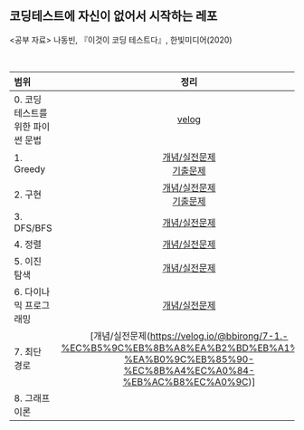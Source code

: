 ## 코딩테스트에 자신이 없어서 시작하는 레포

<공부 자료>
나동빈, 『이것이 코딩 테스트다』, 한빛미디어(2020)

<br>

|범위|정리|
|:-----|:---:|
|0. 코딩 테스트를 위한 파이썬 문법|[velog](https://velog.io/@bbirong/0.-%EC%BD%94%EB%94%A9-%ED%85%8C%EC%8A%A4%ED%8A%B8%EB%A5%BC-%EC%9C%84%ED%95%9C-%ED%8C%8C%EC%9D%B4%EC%8D%AC-%EB%AC%B8%EB%B2%95)|
|1. Greedy|[개념/실전문제](https://velog.io/@bbirong/%EC%9D%B4%EA%B2%83%EC%9D%B4-%EC%BD%94%EB%94%A9-%ED%85%8C%EC%8A%A4%ED%8A%B8%EB%8B%A4-%EA%B7%B8%EB%A6%AC%EB%94%94) <br> [기출문제](https://velog.io/@bbirong/1-2.-Greedy-%EA%B8%B0%EC%B6%9C-%EB%AC%B8%EC%A0%9C)|
|2. 구현|[개념/실전문제](https://velog.io/@bbirong/2.-%EA%B5%AC%ED%98%84-%EA%B0%9C%EB%85%90-%EC%8B%A4%EC%A0%84-%EB%AC%B8%EC%A0%9C) <br> [기출문제](https://velog.io/@bbirong/2-2.-%EA%B5%AC%ED%98%84-%EA%B8%B0%EC%B6%9C%EB%AC%B8%EC%A0%9C#q7-%EB%9F%AD%ED%82%A4-%EC%8A%A4%ED%8A%B8%EB%A0%88%EC%9D%B4%ED%8A%B8)|
|3. DFS/BFS|[개념/실전문제](https://velog.io/@bbirong/3-1.-DFSBFS-%EA%B0%9C%EB%85%90-%EC%8B%A4%EC%A0%84-%EB%AC%B8%EC%A0%9C)|
|4. 정렬|[개념/실전문제](https://velog.io/@bbirong/4-1.-%EC%A0%95%EB%A0%AC-%EA%B0%9C%EB%85%90-%EC%8B%A4%EC%A0%84-%EB%AC%B8%EC%A0%9C)|
|5. 이진 탐색|[개념/실전문제](https://velog.io/@bbirong/5-1.-%EC%9D%B4%EC%A7%84%ED%83%90%EC%83%89-%EA%B0%9C%EB%85%90-%EC%8B%A4%EC%A0%84-%EB%AC%B8%EC%A0%9C)|
|6. 다이나믹 프로그래밍|[개념/실전문제](https://velog.io/@bbirong/6-1.-%EB%8B%A4%EC%9D%B4%EB%82%98%EB%AF%B9-%ED%94%84%EB%A1%9C%EA%B7%B8%EB%9E%98%EB%B0%8D-%EA%B0%9C%EB%85%90-%EC%8B%A4%EC%A0%84-%EB%AC%B8%EC%A0%9C)|
|7. 최단 경로|[개념/실전문제(https://velog.io/@bbirong/7-1.-%EC%B5%9C%EB%8B%A8%EA%B2%BD%EB%A1%9C-%EA%B0%9C%EB%85%90-%EC%8B%A4%EC%A0%84-%EB%AC%B8%EC%A0%9C)]|
|8. 그래프 이론||

